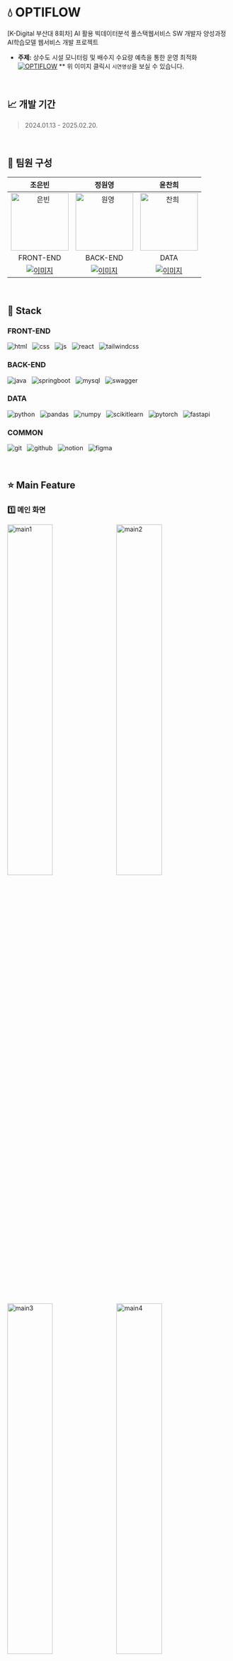 # 💧 OPTIFLOW
[K-Digital 부산대 8회차] AI 활용 빅데이터분석 풀스택웹서비스 SW 개발자 양성과정 AI학습모델 웹서비스 개발 프로젝트
- **주제:** 상수도 시설 모니터링 및 배수지 수요량 예측을 통한 운영 최적화 
[![OPTIFLOW](./assets/thumbnail.jpg)](https://www.youtube.com/watch?v=HKep8_t_vEM)
** 위 이미지 클릭시 `시연영상`을 보실 수 있습니다.

<br/>

## 📈 개발 기간
> 2024.01.13 - 2025.02.20.

<br/>

## 👥 팀원 구성

|조은빈|정원영|윤찬희|
|:---:|:---:|:---:|
|<img src="./assets/face/face_eb.png" width="130" height="130" alt="은빈" />|<img src="./assets/face/face_wy.png" width="130" height="130" alt="원영" />|<img src="./assets/face/face_ch.png" width="130" height="130" alt="찬희" />|
|FRONT-END|BACK-END|DATA|
|[![이미지](https://img.shields.io/badge/github-181717?style=for-the-badge&logo=github&logoColor=white)](https://github.com/iambean-git)|[![이미지](https://img.shields.io/badge/github-181717?style=for-the-badge&logo=github&logoColor=white)](https://github.com/wonny725)| [![이미지](https://img.shields.io/badge/github-181717?style=for-the-badge&logo=github&logoColor=white)](https://github.com/chanheeYun)|

<br/>

## 🔧 Stack

### **FRONT-END**
![html](https://img.shields.io/badge/html5-E34F26?style=for-the-badge&logo=html5&logoColor=white) &nbsp; ![css](https://img.shields.io/badge/css-1572B6?style=for-the-badge&logo=css3&logoColor=white) &nbsp; ![js](https://img.shields.io/badge/javascript-F7DF1E?style=for-the-badge&logo=javascript&logoColor=black) &nbsp; ![react](https://img.shields.io/badge/react-61DAFB?style=for-the-badge&logo=react&logoColor=black) &nbsp; ![tailwindcss](https://img.shields.io/badge/tailwindcss-06B6D4?style=for-the-badge&logo=tailwindcss&logoColor=black)

### **BACK-END**
![java](https://img.shields.io/badge/java-007396?style=for-the-badge&logo=java&logoColor=white) &nbsp; ![springboot](https://img.shields.io/badge/springboot-6DB33F?style=for-the-badge&logo=springboot&logoColor=white) &nbsp; ![mysql](https://img.shields.io/badge/mysql-4479A1?style=for-the-badge&logo=mysql&logoColor=white) &nbsp; ![swagger](https://img.shields.io/badge/swagger-85EA2D?style=for-the-badge&logo=swagger&logoColor=black)

### **DATA**
![python](https://img.shields.io/badge/python-3776AB?style=for-the-badge&logo=python&logoColor=white) &nbsp; ![pandas](https://img.shields.io/badge/pandas-150458?style=for-the-badge&logo=pandas&logoColor=white) &nbsp; ![numpy](https://img.shields.io/badge/numpy-013243?style=for-the-badge&logo=numpy&logoColor=white) &nbsp; ![scikitlearn](https://img.shields.io/badge/scikitlearn-F7931E?style=for-the-badge&logo=scikitlearn&logoColor=white) &nbsp; ![pytorch](https://img.shields.io/badge/pytorch-EE4C2C?style=for-the-badge&logo=pytorch&logoColor=white) &nbsp; ![fastapi](https://img.shields.io/badge/fastapi-009688?style=for-the-badge&logo=fastapi&logoColor=white)

### **COMMON**
![git](https://img.shields.io/badge/git-F05032?style=for-the-badge&logo=git&logoColor=white) &nbsp; ![github](https://img.shields.io/badge/github-181717?style=for-the-badge&logo=github&logoColor=white) &nbsp; ![notion](https://img.shields.io/badge/notion-00148C?style=for-the-badge&logo=notion&logoColor=white) &nbsp; ![figma](https://img.shields.io/badge/figma-F24E1E?style=for-the-badge&logo=figma&logoColor=white)

<br/>

## ⭐ Main Feature
### 1️⃣ 메인 화면
<img src="./assets/capture/main1.GIF" width="45%"  alt="main1" /> &nbsp; &nbsp; <img src="./assets/capture/main2.GIF" width="45%"  alt="main2" />
<img src="./assets/capture/main3.gif" width="45%"  alt="main3" /> &nbsp; &nbsp; <img src="./assets/capture/main4.GIF" width="45%"  alt="main4" />

- Optiflow 주요 서비스 소개

<br>

### 2️⃣ 이용 신청 / 로그인 / 비밀번호 변경
<img src="./assets/capture/inquiry.GIF" width="31%"  alt="inquiry" /> &nbsp; <img src="./assets/capture/capture_approved_mail.png" width="31%"  alt="main2" /> &nbsp; <img src="./assets/capture/capture_pwChange.png" width="31%"  alt="inquiry" />

- 메인 화면 하단에서 이용 문의 신청 가능 (모달로 구현)
- 이용 신청 후, 관리자 승인 시 이메일을 통해 임시비밀번호 발급 및 안내
- 로그인 후 '내 계정 관리' 탭에서 비밀번호 변경 가능

<br>

### 3️⃣ 대시보드
![대시보드](./assets/capture/capture_dashboard.png)
- `공통` : 아이콘 클릭 및 SelectBox를 통한 배수지 변경
- `영역 1` : 전체 배수지 `실시간 현재 수위 안내
- `영역 2` : 선택된 배수지의 상세 정보 제공 (수위, 현재 저수량, 1시간 뒤 예상 저수량)
- `영역 3` : 지난 24시간 유입량 및 유출량 확인
- `영역 4` : 추후 24시간 예측 유출량 및 추천 유입량 안내 (XG Boost / LSTM 모델 변경 가능)

<br>

### 4️⃣ 지난 수위 정보 조회
![waterFlow](./assets/capture/mulmung.gif)
- 모식도 형태로 한 눈에 볼 수 있는 흐름도 제공 (React-Flow 활용)
- 과거 날짜 및 시간 선택시, 해당일의 수위 데이터 안내 
- 각 배수지 hover시, 상세 데이터 안내

<br>

### 5️⃣ 배수지별 통계 정보
![regions](./assets/capture/capture_regions.png)
- Kakao Map API를 활용한 위치 안내 
    - 시각적 참고로 위해 가상으로 설치된 위치로, 실제 위치와 다를 수 있습니다.
- 마커 클릭시, 선택되는 배수지 변경
- 시간별, 일별, 월별 통계 정보를 볼 수 있음
- `그래프 1` : 실제 유출량 및 AI모델로 예측된 유출량
- `그래프 2` : 실측 기반 전기 사용량과 AI모델 사용시 예측 되는 전기 사용량

<br>

### 6️⃣ 관리자 페이지
<img src="./assets/capture/capture_admin0.png" width="45%"  alt="admin0" /> &nbsp; <img src="./assets/capture/capture_admin.png" width="45%"  alt="admin1" />
- `관리자 권한`으로 로그인시, `이용 문의 관리` 탭에 접근 가능
- 해당 페이지에서는 이용 문의가 테이블 형태로 나타남
- 하나의 문의 클릭시 우측에 상세 내역을 볼 수 있음
- `"신규/승인대기/승인완료"` 3가지 상태로 구분하며, 신규 문의를 읽으면 자동으로 승인대기로 변경
- `승인하기` 버튼 클릭 시, 임의 비밀번호 생성해 사용자에게 안내 메일 발송

<br>

### 6️⃣ 기타
<img src="./assets/capture/capture_spinner.gif" width="31%"  alt="spinner" /> &nbsp; <img src="./assets/capture/capture_failed.png" width="31%"  alt="failed" /> &nbsp; <img src="./assets/capture/capture_404.png" width="31%"  alt="notfound" /> 
- 데이터 로딩이 느려질 시, 스피너를 통해 로딩 화면 구현
- 서버 통신 실패 등, 데이터 로드에 실패 시, 오류 페이지 처리
- 잘못된 경로 접근시 404페이지


<br>

## 🔨 Server Architecture
<img src="./assets/architecture.png" width="75%"  alt="architecture" />

<br>

## 📋 ERD

<br>

## 📋 느낀점